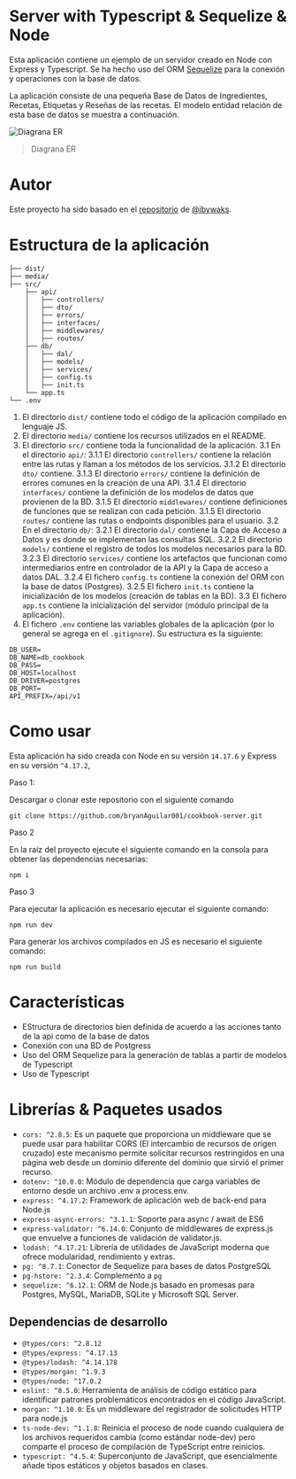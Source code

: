 # Server with Typescript & Sequelize & Node

Esta aplicación contiene un ejemplo de un servidor creado en Node con Express y Typescript. Se ha hecho uso del ORM [Sequelize](https://sequelize.org/) para la conexión y operaciones con la base de datos.

La aplicación consiste de una pequeña Base de Datos de Ingredientes, Recetas, Etiquetas y Reseñas de las recetas. El modelo entidad relación de esta base de datos se muestra a continuación.

![Diagrana ER](https://github.com/bryanAguilar001/cookbook-server/blob/main/media/er.png?raw=true)

> Diagrana ER

# Autor

Este proyecto ha sido basado en el [repositorio](https://github.com/ibywaks/cookbook) de [@ibywaks](https://github.com/ibywaks).

# Estructura de la aplicación

```
├── dist/
├── media/
├── src/
    ├── api/
    │   ├── controllers/
    │   ├── dto/
    │   ├── errors/
    │   ├── interfaces/
    │   ├── middlewares/
    │   ├── routes/
    ├── db/
    │   ├── dal/
    │   ├── models/
    │   ├── services/
    │   ├── config.ts
    │   ├── init.ts
    └── app.ts
└── .env
```

1. El directorio `dist/` contiene todo el código de la aplicación compilado en lenguaje JS.
2. El directorio `media/` contiene los recursos utilizados en el README.
3. El directorio `src/` contiene toda la funcionalidad de la aplicación.
    3.1 En el directorio `api/`:
        3.1.1 El directorio `controllers/` contiene la relación entre las rutas y llaman a los métodos de los servicios.
        3.1.2 El directorio `dto/` contiene.
        3.1.3 El directorio `errors/` contiene la definición de errores comunes en la creación de una API.
        3.1.4 El directorio `interfaces/` contiene la definición de los modelos de datos que provienen de la BD.
        3.1.5 El directorio `middlewares/` contiene definiciones de funciones que se realizan con cada petición.
        3.1.5 El directorio `routes/` contiene las rutas o endpoints disponibles para el usuario.
    3.2 En el directorio `db/`:
        3.2.1 El directorio `dal/` contiene la Capa de Acceso a Datos y es donde se implementan las consultas SQL.
        3.2.2 El directorio `models/` contiene el registro de todos los modelos necesarios para la BD.
        3.2.3 El directorio `services/` contiene los artefactos que funcionan como intermediarios entre en controlador de la API y la Capa de acceso a datos DAL.
        3.2.4 El fichero `config.ts` contiene la conexión del ORM con la base de datos (Postgres).
        3.2.5 El fichero `init.ts` contiene la inicialización de los modelos (creación de tablas en la BD).
    3.3 El fichero `app.ts` contiene la inicialización del servidor (módulo principal de la aplicación).
4. El fichero `.env` contiene las variables globales de la aplicación (por lo general se agrega en el `.gitignore`). Su estructura es la siguiente:

```
DB_USER=
DB_NAME=db_cookbook
DB_PASS=
DB_HOST=localhost
DB_DRIVER=postgres
DB_PORT=
API_PREFIX=/api/v1
```

# Como usar

Esta aplicación ha sido creada con Node en su versión `14.17.6` y Express en su versión `^4.17.2`,

Paso 1:

Descargar o clonar este repositorio con el siguiente comando

```
git clone https://github.com/bryanAguilar001/cookbook-server.git
```

Paso 2

En la raíz del proyecto ejecute el siguiente comando en la consola para obtener las dependencias necesarias:

```
npm i
```

Paso 3

Para ejecutar la aplicación es necesario ejecutar el siguiente comando:

```
npm run dev
```

Para generar los archivos compilados en JS es necesario el siguiente comando:

```
npm run build
```

# Características

- EStructura de directorios bien definida de acuerdo a las acciones tanto de la api como de la base de datos
- Conexión con una BD de Postgress
- Uso del ORM Sequelize para la generación de tablas a partir de modelos de Typescript
- Uso de Typescript


# Librerías & Paquetes usados

- `cors: ^2.8.5`: Es un paquete que proporciona un middleware que se puede usar para habilitar CORS (El intercambio de recursos de origen cruzado) este mecanismo permite solicitar recursos restringidos en una página web desde un dominio diferente del dominio que sirvió el primer recurso.
- `dotenv: ^10.0.0`: Módulo de dependencia que carga variables de entorno desde un archivo .env a process.env.
- `express: ^4.17.2`: Framework de aplicación web de back-end para Node.js
- `express-async-errors: ^3.1.1`: Soporte para async / await de ES6
- `express-validator: ^6.14.0`: Conjunto de middlewares de express.js que envuelve a funciones de validación de validator.js.
- `lodash: ^4.17.21`: Librería de utilidades de JavaScript moderna que ofrece modularidad, rendimiento y extras.
- `pg: ^8.7.1`: Conector de Sequelize para bases de datos PostgreSQL
- `pg-hstore: ^2.3.4`: Complemento a `pg`
- `sequelize: ^6.12.1`: ORM de Node.js basado en promesas para Postgres, MySQL, MariaDB, SQLite y Microsoft SQL Server.

## Dependencias de desarrollo

- `@types/cors: ^2.8.12`
- `@types/express: ^4.17.13`
- `@types/lodash: ^4.14.178`
- `@types/morgan: ^1.9.3`
- `@types/node: ^17.0.2`
- `eslint: ^8.5.0`: Herramienta de análisis de código estático para identificar patrones problemáticos encontrados en el código JavaScript.
- `morgan: ^1.10.0`: Es un middleware del registrador de solicitudes HTTP para node.js
- `ts-node-dev: ^1.1.8`: Reinicia el proceso de node cuando cualquiera de los archivos requeridos cambia (como estándar node-dev) pero comparte el proceso de compilación de TypeScript entre reinicios.
- `typescript: ^4.5.4`: Superconjunto de JavaScript, que esencialmente añade tipos estáticos y objetos basados en clases.